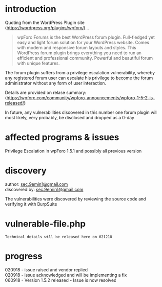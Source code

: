 # introduction

Quoting from the WordPress Plugin site (https://wordpress.org/plugins/wpforo/)...  
>wpForo Forums is the best WordPress forum plugin. Full-fledged yet easy and light forum solution for your WordPress website. Comes with modern and responsive forum layouts and styles. This WordPress forum plugin brings everything you need to run an efficient and professional community. Powerful and beautiful forum with unique features.

The forum plugin suffers from a privilege escalation vulnerability, whereby any registered forum user can escalate his privilege to become the forum administrator without any form of user interaction.

Details are provided on relase summary:
(https://wpforo.com/community/wpforo-announcements/wpforo-1-5-2-is-released/)  

In future, any vulnerabilities discovered in this number one forum plugin will most likely, very probably, be disclosed and dropped as a 0-day

# affected programs & issues

Privilege Escalation in wpForo 1.5.1 and possibly all previous version

# discovery

author: sec.9emin1@gmail.com  
discovered by: sec.9emin1@gmail.com  

The vulnerabilities were discovered by reviewing the source code and verifying it with BurpSuite

# vulnerable-file.php
```
Technical details will be released here on 021218

```
# progress

020918 - issue raised and vendor replied  
020918 - issue acknowledged and will be implementing a fix  
060918 - Version 1.5.2 released - Issue is now resolved  
